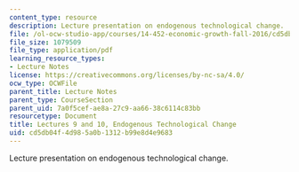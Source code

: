 ```yaml
---
content_type: resource
description: Lecture presentation on endogenous technological change.
file: /ol-ocw-studio-app/courses/14-452-economic-growth-fall-2016/cd5db04f4d985a0b1312b99e8d4e9683_MIT14_452F16_Lec9and10.pdf
file_size: 1079509
file_type: application/pdf
learning_resource_types:
- Lecture Notes
license: https://creativecommons.org/licenses/by-nc-sa/4.0/
ocw_type: OCWFile
parent_title: Lecture Notes
parent_type: CourseSection
parent_uid: 7a0f5cef-ae8a-27c9-aa66-38c6114c83bb
resourcetype: Document
title: Lectures 9 and 10, Endogenous Technological Change
uid: cd5db04f-4d98-5a0b-1312-b99e8d4e9683
---
```

Lecture presentation on endogenous technological change.